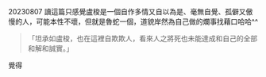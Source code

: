 20230807
讀這篇只感覺盧梭是一個自作多情又自以為是、毫無自覺、孤僻又傲慢的人，可能本性不壞，但就是魯蛇一個，道貌岸然為自己做的爛事找藉口哈哈^^

>「坦承如盧梭，也在這裡自欺欺人，看來人之將死也未能達成和自己的全部和解和誠實。」

覺得
